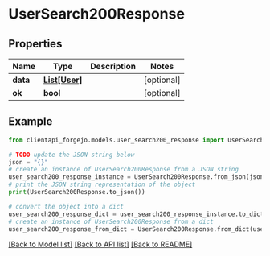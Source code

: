# UserSearch200Response


## Properties

Name | Type | Description | Notes
------------ | ------------- | ------------- | -------------
**data** | [**List[User]**](User.md) |  | [optional] 
**ok** | **bool** |  | [optional] 

## Example

```python
from clientapi_forgejo.models.user_search200_response import UserSearch200Response

# TODO update the JSON string below
json = "{}"
# create an instance of UserSearch200Response from a JSON string
user_search200_response_instance = UserSearch200Response.from_json(json)
# print the JSON string representation of the object
print(UserSearch200Response.to_json())

# convert the object into a dict
user_search200_response_dict = user_search200_response_instance.to_dict()
# create an instance of UserSearch200Response from a dict
user_search200_response_from_dict = UserSearch200Response.from_dict(user_search200_response_dict)
```
[[Back to Model list]](../README.md#documentation-for-models) [[Back to API list]](../README.md#documentation-for-api-endpoints) [[Back to README]](../README.md)


